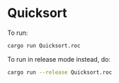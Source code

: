 # Quicksort

To run:

```bash
cargo run Quicksort.roc
```

To run in release mode instead, do:

```bash
cargo run --release Quicksort.roc
```
